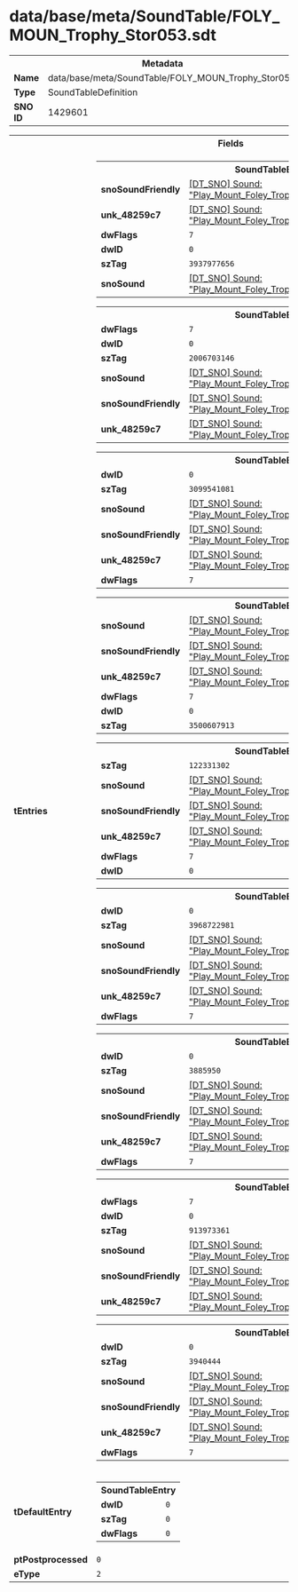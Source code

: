 <h1>data/base/meta/SoundTable/FOLY_MOUN_Trophy_Stor053.sdt</h1><table><tr><th colspan="100%">Metadata</th></tr><tr><td><b>Name</b></td><td>data/base/meta/SoundTable/FOLY_MOUN_Trophy_Stor053.sdt</td></tr><tr><td><b>Type</b></td><td>SoundTableDefinition</td></tr><tr><td><b>SNO ID</b></td><td>1429601</td></tr></table>

<table><tr><th colspan="100%">Fields</th></tr><tr><td><b>tEntries</b></td><td><table><tr><th colspan="100%">SoundTableEntry</th></tr><tr><td><b>snoSoundFriendly</b></td><td><a href="..\Sound\Play_Mount_Foley_Trophy_Uniq04_Trot_3P_Friendly.snd">[DT_SNO] Sound: "Play_Mount_Foley_Trophy_Uniq04_Trot_3P_Friendly"</a></td></tr><tr><td><b>unk_48259c7</b></td><td><a href="..\Sound\Play_Mount_Foley_Trophy_Uniq04_Trot_3P_Enemy.snd">[DT_SNO] Sound: "Play_Mount_Foley_Trophy_Uniq04_Trot_3P_Enemy"</a></td></tr><tr><td><b>dwFlags</b></td><td><code>7</code></td></tr><tr><td><b>dwID</b></td><td><code>0</code></td></tr><tr><td><b>szTag</b></td><td><code>3937977656</code></td></tr><tr><td><b>snoSound</b></td><td><a href="..\Sound\Play_Mount_Foley_Trophy_Uniq04_Trot_1P.snd">[DT_SNO] Sound: "Play_Mount_Foley_Trophy_Uniq04_Trot_1P"</a></td></tr></table>


<table><tr><th colspan="100%">SoundTableEntry</th></tr><tr><td><b>dwFlags</b></td><td><code>7</code></td></tr><tr><td><b>dwID</b></td><td><code>0</code></td></tr><tr><td><b>szTag</b></td><td><code>2006703146</code></td></tr><tr><td><b>snoSound</b></td><td><a href="..\Sound\Play_Mount_Foley_Trophy_Uniq04_Gallop_1P.snd">[DT_SNO] Sound: "Play_Mount_Foley_Trophy_Uniq04_Gallop_1P"</a></td></tr><tr><td><b>snoSoundFriendly</b></td><td><a href="..\Sound\Play_Mount_Foley_Trophy_Uniq04_Gallop_3P_Friendly.snd">[DT_SNO] Sound: "Play_Mount_Foley_Trophy_Uniq04_Gallop_3P_Friendly"</a></td></tr><tr><td><b>unk_48259c7</b></td><td><a href="..\Sound\Play_Mount_Foley_Trophy_Uniq04_Gallop_3P_Enemy.snd">[DT_SNO] Sound: "Play_Mount_Foley_Trophy_Uniq04_Gallop_3P_Enemy"</a></td></tr></table>


<table><tr><th colspan="100%">SoundTableEntry</th></tr><tr><td><b>dwID</b></td><td><code>0</code></td></tr><tr><td><b>szTag</b></td><td><code>3099541081</code></td></tr><tr><td><b>snoSound</b></td><td><a href="..\Sound\Play_Mount_Foley_Trophy_Uniq04_Cantor_1P.snd">[DT_SNO] Sound: "Play_Mount_Foley_Trophy_Uniq04_Cantor_1P"</a></td></tr><tr><td><b>snoSoundFriendly</b></td><td><a href="..\Sound\Play_Mount_Foley_Trophy_Uniq04_Cantor_3P_Friendly.snd">[DT_SNO] Sound: "Play_Mount_Foley_Trophy_Uniq04_Cantor_3P_Friendly"</a></td></tr><tr><td><b>unk_48259c7</b></td><td><a href="..\Sound\Play_Mount_Foley_Trophy_Uniq04_Cantor_3P_Enemy.snd">[DT_SNO] Sound: "Play_Mount_Foley_Trophy_Uniq04_Cantor_3P_Enemy"</a></td></tr><tr><td><b>dwFlags</b></td><td><code>7</code></td></tr></table>


<table><tr><th colspan="100%">SoundTableEntry</th></tr><tr><td><b>snoSound</b></td><td><a href="..\Sound\Play_Mount_Foley_Trophy_Uniq04_Walk_1P.snd">[DT_SNO] Sound: "Play_Mount_Foley_Trophy_Uniq04_Walk_1P"</a></td></tr><tr><td><b>snoSoundFriendly</b></td><td><a href="..\Sound\Play_Mount_Foley_Trophy_Uniq04_Walk_3P_Friendly.snd">[DT_SNO] Sound: "Play_Mount_Foley_Trophy_Uniq04_Walk_3P_Friendly"</a></td></tr><tr><td><b>unk_48259c7</b></td><td><a href="..\Sound\Play_Mount_Foley_Trophy_Uniq04_Walk_3P_Enemy.snd">[DT_SNO] Sound: "Play_Mount_Foley_Trophy_Uniq04_Walk_3P_Enemy"</a></td></tr><tr><td><b>dwFlags</b></td><td><code>7</code></td></tr><tr><td><b>dwID</b></td><td><code>0</code></td></tr><tr><td><b>szTag</b></td><td><code>3500607913</code></td></tr></table>


<table><tr><th colspan="100%">SoundTableEntry</th></tr><tr><td><b>szTag</b></td><td><code>122331302</code></td></tr><tr><td><b>snoSound</b></td><td><a href="..\Sound\Play_Mount_Foley_Trophy_Uniq04_Dismount_1P.snd">[DT_SNO] Sound: "Play_Mount_Foley_Trophy_Uniq04_Dismount_1P"</a></td></tr><tr><td><b>snoSoundFriendly</b></td><td><a href="..\Sound\Play_Mount_Foley_Trophy_Uniq04_Dismount_3P_Friendly.snd">[DT_SNO] Sound: "Play_Mount_Foley_Trophy_Uniq04_Dismount_3P_Friendly"</a></td></tr><tr><td><b>unk_48259c7</b></td><td><a href="..\Sound\Play_Mount_Foley_Trophy_Uniq04_Dismount_3P_Enemy.snd">[DT_SNO] Sound: "Play_Mount_Foley_Trophy_Uniq04_Dismount_3P_Enemy"</a></td></tr><tr><td><b>dwFlags</b></td><td><code>7</code></td></tr><tr><td><b>dwID</b></td><td><code>0</code></td></tr></table>


<table><tr><th colspan="100%">SoundTableEntry</th></tr><tr><td><b>dwID</b></td><td><code>0</code></td></tr><tr><td><b>szTag</b></td><td><code>3968722981</code></td></tr><tr><td><b>snoSound</b></td><td><a href="..\Sound\Play_Mount_Foley_Trophy_Uniq04_RearUp_1P.snd">[DT_SNO] Sound: "Play_Mount_Foley_Trophy_Uniq04_RearUp_1P"</a></td></tr><tr><td><b>snoSoundFriendly</b></td><td><a href="..\Sound\Play_Mount_Foley_Trophy_Uniq04_RearUp_3P_Friendly.snd">[DT_SNO] Sound: "Play_Mount_Foley_Trophy_Uniq04_RearUp_3P_Friendly"</a></td></tr><tr><td><b>unk_48259c7</b></td><td><a href="..\Sound\Play_Mount_Foley_Trophy_Uniq04_RearUp_3P_Enemy.snd">[DT_SNO] Sound: "Play_Mount_Foley_Trophy_Uniq04_RearUp_3P_Enemy"</a></td></tr><tr><td><b>dwFlags</b></td><td><code>7</code></td></tr></table>


<table><tr><th colspan="100%">SoundTableEntry</th></tr><tr><td><b>dwID</b></td><td><code>0</code></td></tr><tr><td><b>szTag</b></td><td><code>3885950</code></td></tr><tr><td><b>snoSound</b></td><td><a href="..\Sound\Play_Mount_Foley_Trophy_Uniq04_ShakeHead_1P.snd">[DT_SNO] Sound: "Play_Mount_Foley_Trophy_Uniq04_ShakeHead_1P"</a></td></tr><tr><td><b>snoSoundFriendly</b></td><td><a href="..\Sound\Play_Mount_Foley_Trophy_Uniq04_ShakeHead_3P_Friendly.snd">[DT_SNO] Sound: "Play_Mount_Foley_Trophy_Uniq04_ShakeHead_3P_Friendly"</a></td></tr><tr><td><b>unk_48259c7</b></td><td><a href="..\Sound\Play_Mount_Foley_Trophy_Uniq04_ShakeHead_3P_Enemy.snd">[DT_SNO] Sound: "Play_Mount_Foley_Trophy_Uniq04_ShakeHead_3P_Enemy"</a></td></tr><tr><td><b>dwFlags</b></td><td><code>7</code></td></tr></table>


<table><tr><th colspan="100%">SoundTableEntry</th></tr><tr><td><b>dwFlags</b></td><td><code>7</code></td></tr><tr><td><b>dwID</b></td><td><code>0</code></td></tr><tr><td><b>szTag</b></td><td><code>913973361</code></td></tr><tr><td><b>snoSound</b></td><td><a href="..\Sound\Play_Mount_Foley_Trophy_Uniq04_Pawing_1P.snd">[DT_SNO] Sound: "Play_Mount_Foley_Trophy_Uniq04_Pawing_1P"</a></td></tr><tr><td><b>snoSoundFriendly</b></td><td><a href="..\Sound\Play_Mount_Foley_Trophy_Uniq04_Pawing_3P_Friendly.snd">[DT_SNO] Sound: "Play_Mount_Foley_Trophy_Uniq04_Pawing_3P_Friendly"</a></td></tr><tr><td><b>unk_48259c7</b></td><td><a href="..\Sound\Play_Mount_Foley_Trophy_Uniq04_Pawing_3P_Enemy.snd">[DT_SNO] Sound: "Play_Mount_Foley_Trophy_Uniq04_Pawing_3P_Enemy"</a></td></tr></table>


<table><tr><th colspan="100%">SoundTableEntry</th></tr><tr><td><b>dwID</b></td><td><code>0</code></td></tr><tr><td><b>szTag</b></td><td><code>3940444</code></td></tr><tr><td><b>snoSound</b></td><td><a href="..\Sound\Play_Mount_Foley_Trophy_Uniq04_Jump_1P.snd">[DT_SNO] Sound: "Play_Mount_Foley_Trophy_Uniq04_Jump_1P"</a></td></tr><tr><td><b>snoSoundFriendly</b></td><td><a href="..\Sound\Play_Mount_Foley_Trophy_Uniq04_Jump_3P_Friendly.snd">[DT_SNO] Sound: "Play_Mount_Foley_Trophy_Uniq04_Jump_3P_Friendly"</a></td></tr><tr><td><b>unk_48259c7</b></td><td><a href="..\Sound\Play_Mount_Foley_Trophy_Uniq04_Jump_3P_Enemy.snd">[DT_SNO] Sound: "Play_Mount_Foley_Trophy_Uniq04_Jump_3P_Enemy"</a></td></tr><tr><td><b>dwFlags</b></td><td><code>7</code></td></tr></table>


</td></tr><tr><td><b>tDefaultEntry</b></td><td><table><tr><th colspan="100%">SoundTableEntry</th></tr><tr><td><b>dwID</b></td><td><code>0</code></td></tr><tr><td><b>szTag</b></td><td><code>0</code></td></tr><tr><td><b>dwFlags</b></td><td><code>0</code></td></tr></table>

</td></tr><tr><td><b>ptPostprocessed</b></td><td><code>0</code></td></tr><tr><td><b>eType</b></td><td><code>2</code></td></tr></table>

